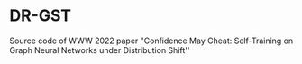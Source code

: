 # DR-GST
Source code of WWW 2022 paper "Confidence May Cheat: Self-Training on Graph Neural Networks under Distribution Shift''
